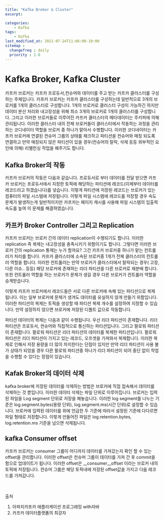 ```yaml
---
title: "Kafka Broker & Cluster"
excerpt: 

categories:
    - Kafka
tags:
    - Kafka
last_modified_at: 2021-07-24T11:06:00-10:00
sitemap :
  changefreq : daily
  priority : 1.0
--- 
```


# Kafka Broker, Kafka Cluster
카프카 브로커는 카프카 프로듀서,컨슈머와 데이터를 주고 받는 카프카 클러스터를 구성하는 주체입니다. 카프카 브로커는 카프카 클러스터를 구성하는데 일반적으로 3개의 브로커를 1개의 클러스터로 구성합니다. 1개의 브로커로 클러스터 구성이 가능하긴 하지만 데이터 분산 처리와 내고장성을 위해 최소 3개의 브로커로 1개의 클러스터를 구성합니다. 그리고 이러한 브로커들로 이루어진 카프카 클러스터의 메타데이터는 주키퍼에 의해 관리됩니다. 이러한 클러스터 내의 전체 브로커들이 클러스터에서 작동하는 과정을 관리하는 코디네이터 역할을 브로커 중 하나가 맡아서 수행합니다. 이러한 코디네이터는 카프카 브로커에 연결된 컨슈머 그룹의 상태를 체크하고 파티션을 컨슈머와 매칭 되도록 연결하고 만약 매칭되지 않은 파티션이 있을 경우(컨슈머의 탈락, 삭제 등등 외부적인 요인에 의해) 리밸런싱 작업을 해주기도 합니다.

## Kafka Broker의 작동

카프카 브로커의 작동은 다음과 같습니다. 프로듀서로 부터 데이터를 전달 받으면 카프카 브로커는 프로듀서에서 지정한 토픽에 해당하는 파티션에 레코드(이제부터 데이터를 레코드라고 하겠습니다)를 넣습니다. 이렇게 파티션에 저장된 레코드는 브로커가 있는 컴퓨터의 파일 시스템에 저장됩니다. 이렇게 파일 시스템에 레코드를 저장할 경우 속도 문제가 발생하는게 일반적이지만 카프카는 페이지 캐시를 사용해 파일 시스템의 입출력 속도를 높여 이 문제를 해결하였습니다.

## 카프카 Broker Controller 그리고 Replication

카프카 브로커는 브로커 간의 데이터 replication이 수행되기도 합니다. 이러한 replication 즉 복제는 내고장성을 충족시키기 위함이기도 합니다. 그렇다면 이러한 브로커 간의 replication 통제는 누가 할까요? 그건 카프카 브로커중 하나가 맡는 컨트롤러가 처리를 합니다. 카프카 클러스터에 소속된 브로커중 1개가 전체 클러스터의 컨트롤러 역할을 합니다. 이러한 컨트롤러는 만약 브로커가 클러스터에서 탈락되는 경우( 고장, 다른 이슈.. 등등) 해당 브로커에 존재하는 리더 파티션을 다른 브로커로 재분배 합니다. 또한 컨트롤러 역할을 하는 브로커가 문제가 생길 경우 다른 브로커가 컨트롤러 역할을 승계받습니다.

이렇게 카프카 브로커에서 레코드들은 서로 다른 브로커에 속해 있는 파티션으로 복제 됩니다. 이는 일부 브로커에 문제가 생겨도 데이터를 유실하지 않게 만들기 위함입니다. 이러한 파티션의 복제는 토픽을 생성할 때 파티션 복제 개수를 설정하여 지정할 수 있습니다. 만약 설정하지 않으면 브로커에 저장된 디폴트 값으로 작동합니다.

파티션 데이터의 복제는 다음과 같이 수행됩니다. 우선 리더 파티션이 존재합니다. 리더 파티션은 프로듀서, 컨슈머와 직접적으로 통신하는 파티션입니다. 그리고 팔로워 파티션이 존재합니다. 팔로워 파티션은 리더 파티션의 데이터를 복제한 파티션입니다. 팔로워 파티션은 리더 파티션이 가지고 있는 레코드, 오프셋을 가져와서 복제합니다. 이러한 복제로 인해서 저장 용량을 더 많이 차지한다는 단점이 있지만 만약 리더 파티션이 사용 불가 상태가 되었을 경우 다른 팔로워 파티션중 하나가 리더 파티션이 되어 중단 없이 작업을 수행할 수 있다는 장점이 있습니다.

## Kafak Broker의 데이터 삭제
kafka broker에 저장된 데이터를 삭제하는 방법은 브로커에 직접 접속해서 데이터를 삭제하는 것 뿐입니다. 이러한 데이터 삭제는 파일 단위로 이루어집니다. 브로커는 입력된 파일을 Log segment 단위로 저장을 해놓습니다. 이러한 log segment를 나누는 기준은 log.segment.bytes(용량 단위), log.segment.ms(시간 단위)로 설정할 수 있습니다. 브로커에 입력된 데이터를 위에 언급한 두 기준에 따라서 설정된 기준에 다다르면 파일 형태로 저장합니다. 이렇게 만들어진 파일은 log.retention.bytes, log.retention.ms 기준을 넘으면 삭제됩니다.


## kafka Consumer offset
카프카 브로커는 consumer 그룹이 어디까지 데이터를 가져갔는지 확인 할 수 있는 offset을 관리합니다. 이러한 offset은 컨슈머 그룹이 데이터를 가져 간 후 commit을 함으로 업데이트가 됩니다. 이러한 offset은 __consumer__offset 이라는 브로커 내의 토픽에 저장됩니다. 컨슈머 그룹은 해당 토픽내에 저장된 offset값을 가지고 다음 레코드를 가져갑니다.

<br>
<br>
출처

1. 아파치카프카 애플리케이션 프로그래밍 with자바
2. 카프카 데이터플랫폼의 최강자
